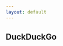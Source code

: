 ```yaml
---
layout: default
---
```

## DuckDuckGo

<svg id="chart3"></svg> 
<script>
    dountChart("js/population-by-age.csv", "#chart3");
</script>